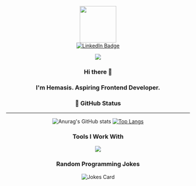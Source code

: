 

<div id="header" align="center">
  <img src="https://media.giphy.com/media/M9gbBd9nbDrOTu1Mqx/giphy.gif" width="100"/>
</div>
<div id="badges" align="center">
  <a href="https://www.linkedin.com/in/hemasis-padhi">
    <img src="https://img.shields.io/badge/LinkedIn-blue?style=for-the-badge&logo=linkedin&logoColor=white" alt="LinkedIn Badge"/>
  </a>
  
  
  ![](https://komarev.com/ghpvc/?username=hemasis&style=for-the-badge&color=ff69b4	)
</div>

<center>
<div style="text-align: center;">
  
  
### Hi there 👋

### I'm Hemasis. Aspiring Frontend Developer.

</div>



<!--

Here are some ideas to get you started:

- 🔭 I’m currently working on ...
- 🌱 I’m currently learning ...
- 👯 I’m looking to collaborate on ...
- 🤔 I’m looking for help with ...
- 💬 Ask me about ...
- 📫 How to reach me: ...
- 😄 Pronouns: ...
- ⚡ Fun fact: ...
-->
### 👑 GitHub Status
___
![Anurag's GitHub stats](https://github-readme-stats.vercel.app/api?username=hemasis&show_icons=true&theme=dark)
[![Top Langs](https://github-readme-stats.vercel.app/api/top-langs/?username=hemasis&layout=compact&theme=dark&langs_count=8)](https://github.com/anuraghazra/github-readme-stats)

### Tools I Work With
<p align="center">
  <a href="https://skillicons.dev">
    <img src="https://skillicons.dev/icons?i=git,cpp,express,linux,mongodb,netlify,nodejs,py,vercel,react,vite,mysql,javascript,r,html,css" />
  </a>
</p>


### Random Programming Jokes

<!-- Markdown -->

<div style="text-align:center">

  ![Jokes Card](https://readme-jokes.vercel.app/api?hideBorder&theme=react&qColor=%23944bcc&aColor=%23bbdb51)
  
</div>

